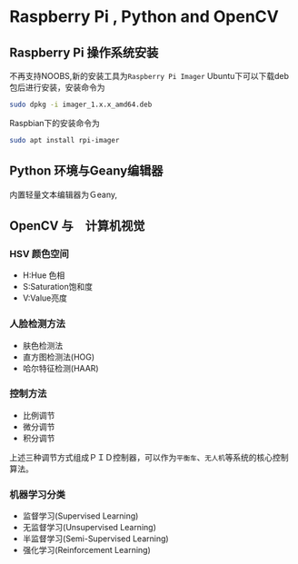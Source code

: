 # Raspberry Pi , Python and OpenCV

## Raspberry Pi 操作系统安装
不再支持NOOBS,新的安装工具为`Raspberry Pi Imager`
Ubuntu下可以下载deb包后进行安装，安装命令为
```bash
sudo dpkg -i imager_1.x.x_amd64.deb
```

Raspbian下的安装命令为
```bash
sudo apt install rpi-imager
```

## Python 环境与Geany编辑器
内置轻量文本编辑器为Ｇeany,

## OpenCV 与　计算机视觉

### HSV 颜色空间
- H:Hue 色相
- S:Saturation饱和度
- V:Value亮度
  
### 人脸检测方法
- 肤色检测法
- 直方图检测法(HOG)
- 哈尔特征检测(HAAR)


### 控制方法
- 比例调节
- 微分调节
- 积分调节

上述三种调节方式组成ＰＩＤ控制器，可以作为`平衡车`、`无人机`等系统的核心控制算法。

### 机器学习分类
- 监督学习(Supervised Learning)
- 无监督学习(Unsupervised Learning)
- 半监督学习(Semi-Supervised Learning)
- 强化学习(Reinforcement Learning)